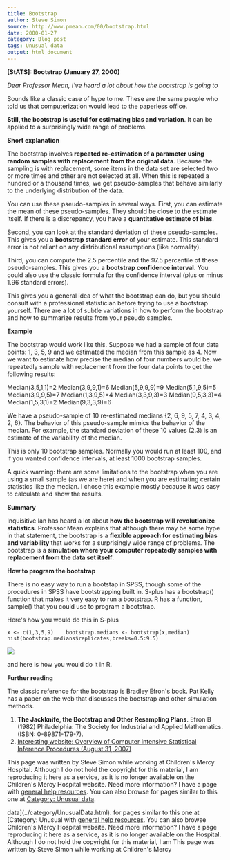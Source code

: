 ```yaml
---
title: Bootstrap
author: Steve Simon
source: http://www.pmean.com/00/bootstrap.html
date: 2000-01-27
category: Blog post
tags: Unusual data
output: html_document
---
```

****[StATS]:** Bootstrap (January 27, 2000)**

*Dear Professor Mean, I've heard a lot about how the bootstrap is going
to*

Sounds like a classic case of hype to me. These are the same people who
told us that computerization would lead to the paperless office.

**Still, the bootstrap is useful for estimating bias and variation**. It
can be applied to a surprisingly wide range of problems.

**Short explanation**

The bootstrap involves **repeated re-estimation of a parameter using
random samples with replacement from the original data**. Because the
sampling is with replacement, some items in the data set are selected
two or more times and other are not selected at all. When this is
repeated a hundred or a thousand times, we get pseudo-samples that
behave similarly to the underlying distribution of the data.

You can use these pseudo-samples in several ways. First, you can
estimate the mean of these pseudo-samples. They should be close to the
estimate itself. If there is a discrepancy, you have a **quantitative
estimate of bias**.

Second, you can look at the standard deviation of these pseudo-samples.
This gives you a **bootstrap standard error** of your estimate. This
standard error is not reliant on any distributional assumptions (like
normality).

Third, you can compute the 2.5 percentile and the 97.5 percentile of
these pseudo-samples. This gives you a **bootstrap confidence
interval**. You could also use the classic formula for the confidence
interval (plus or minus 1.96 standard errors).

This gives you a general idea of what the bootstrap can do, but you
should consult with a professional statistician before trying to use a
bootstrap yourself. There are a lot of subtle variations in how to
perform the bootstrap and how to summarize results from your pseudo
samples.

**Example**

The bootstrap would work like this. Suppose we had a sample of four data
points: 1, 3, 5, 9 and we estimated the median from this sample as 4.
Now we want to estimate how precise the median of four numbers would be.
we repeatedly sample with replacement from the four data points to get
the following results:

Median(3,5,1,1)=2
Median(3,9,9,1)=6
Median(5,9,9,9)=9
Median(5,1,9,5)=5
Median(3,9,9,5)=7
Median(1,3,9,5)=4
Median(3,3,9,3)=3
Median(9,5,3,3)=4
Median(1,5,3,1)=2
Median(9,3,3,9)=6

We have a pseudo-sample of 10 re-estimated medians {2, 6, 9, 5, 7, 4, 3,
4, 2, 6}. The behavior of this pseudo-sample mimics the behavior of the
median. For example, the standard deviation of these 10 values (2.3) is
an estimate of the variability of the median.

This is only 10 bootstrap samples. Normally you would run at least 100,
and if you wanted confidence intervals, at least 1000 bootstrap samples.

A quick warning: there are some limitations to the bootstrap when you
are using a small sample (as we are here) and when you are estimating
certain statistics like the median. I chose this example mostly because
it was easy to calculate and show the results.

**Summary**

Inquisitive Ian has heard a lot about **how the bootstrap will
revolutionize statistics**. Professor Mean explains that although there
may be some hype in that statement, the bootstrap is a **flexible
approach for estimating bias and variability** that works for a
surprisingly wide range of problems. The bootstrap is a **simulation
where your computer repeatedly samples with replacement from the data
set itself**.

**How to program the bootstrap**

There is no easy way to run a bootstap in SPSS, though some of the
procedures in SPSS have bootstrapping built in. S-plus has a bootstrap()
function that makes it very easy to run a bootstrap. R has a function,
sample() that you could use to program a bootstrap.

Here's how you would do this in S-plus

`x <- c(1,3,5,9)    bootstrap.medians <- bootstrap(x,median)    hist(bootstrap.medians$replicates,breaks=0.5:9.5)`

![](../../../web/images/00/bootstrap01.gif)

and here is how you would do it in R.

**Further reading**

The classic reference for the bootstrap is Bradley Efron's book. Pat
Kelly has a paper on the web that discusses the bootstrap and other
simulation methods.

1.  **The Jackknife, the Bootstrap and Other Resampling Plans**. Efron
    B (1982) Philadelphia: The Society for Industrial and Applied
    Mathematics. (ISBN: 0-89871-179-7).
2.  [Interesting website: Overview of Computer Intensive Statistical
    Inference Procedures (August
    31, 2007)](../12a/website/ComputerIntensive.asp)

This page was written by Steve Simon while working at Children's Mercy
Hospital. Although I do not hold the copyright for this material, I am
reproducing it here as a service, as it is no longer available on the
Children's Mercy Hospital website. Need more information? I have a page
with [general help resources](../GeneralHelp.html). You can also browse
for pages similar to this one at [Category: Unusual
data](../category/UnusualData.html).
<!---More--->
data](../category/UnusualData.html).
for pages similar to this one at [Category: Unusual
with [general help resources](../GeneralHelp.html). You can also browse
Children's Mercy Hospital website. Need more information? I have a page
reproducing it here as a service, as it is no longer available on the
Hospital. Although I do not hold the copyright for this material, I am
This page was written by Steve Simon while working at Children's Mercy

<!---Do not use
****[StATS]:** Bootstrap (January 27, 2000)**
This page was written by Steve Simon while working at Children's Mercy
Hospital. Although I do not hold the copyright for this material, I am
reproducing it here as a service, as it is no longer available on the
Children's Mercy Hospital website. Need more information? I have a page
with [general help resources](../GeneralHelp.html). You can also browse
for pages similar to this one at [Category: Unusual
data](../category/UnusualData.html).
--->

